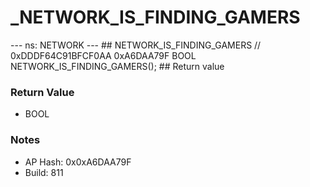 # _NETWORK_IS_FINDING_GAMERS

--- ns: NETWORK --- ## NETWORK_IS_FINDING_GAMERS  // 0xDDDF64C91BFCF0AA 0xA6DAA79F BOOL NETWORK_IS_FINDING_GAMERS();   ## Return value

### Return Value
* BOOL

### Notes
* AP Hash: 0x0xA6DAA79F
* Build: 811

